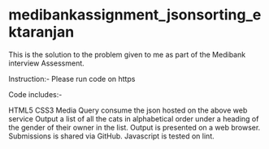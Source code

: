 # medibankassignment_jsonsorting_ektaranjan
This is the solution to the problem given to me as part of the Medibank interview Assessment.

Instruction:-
Please run code on https

Code includes:-

HTML5
CSS3
Media Query
consume the json hosted on the above web service
Output a list of all the cats in alphabetical order under a heading of the gender of their owner in the list.
Output is presented on a web browser.
Submissions is shared via GitHub.
Javascript is tested on lint.
